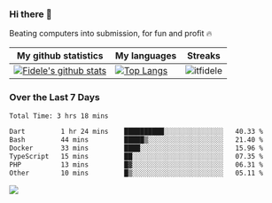 ### Hi there 👋
<p>Beating computers into submission, for fun and profit 🔥</p>

|My github statistics|My languages|Streaks|
|-|-|-|
|[![Fidele's github stats](https://github-readme-stats.vercel.app/api?username=itfidele&count_private=true&show_icons=true&theme=dark&hide_title=true)](https://github.com/itfidele)|[![Top Langs](https://github-readme-stats.vercel.app/api/top-langs/?username=itfidele&show_icons=true&langs_count=8&theme=dark&layout=compact&hide_title=true)](https://github.com/itfidele)|![itfidele](https://github-readme-streak-stats.herokuapp.com/?user=itfidele&theme=dark)

### Over the Last 7 Days
<!--START_SECTION:waka-->

```txt
Total Time: 3 hrs 18 mins

Dart         1 hr 24 mins    ██████████░░░░░░░░░░░░░░░   40.33 %
Bash         44 mins         █████▒░░░░░░░░░░░░░░░░░░░   21.40 %
Docker       33 mins         ████░░░░░░░░░░░░░░░░░░░░░   15.96 %
TypeScript   15 mins         ██░░░░░░░░░░░░░░░░░░░░░░░   07.35 %
PHP          13 mins         █▓░░░░░░░░░░░░░░░░░░░░░░░   06.31 %
Other        10 mins         █▒░░░░░░░░░░░░░░░░░░░░░░░   05.11 %
```

<!--END_SECTION:waka-->



![](https://komarev.com/ghpvc/?username=itfidele)
